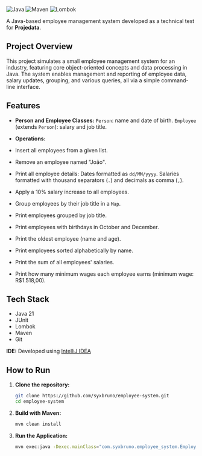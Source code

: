 ![Java](https://img.shields.io/badge/JAVA-E65100?style=for-the-badge&labelColor=FFFFFF)
![Maven](https://img.shields.io/badge/MAVEN-0074D9?style=for-the-badge&labelColor=FFFFFF)
![Lombok](https://img.shields.io/badge/LOMBOK-E53935?style=for-the-badge&labelColor=FFFFFF)

A Java-based employee management system developed as a technical test for **Projedata**.

## Project Overview

This project simulates a small employee management system for an industry, featuring core object-oriented concepts and data processing in Java. The system enables management and reporting of employee data, salary updates, grouping, and various queries, all via a simple command-line interface.

## Features

- **Person and Employee Classes:** `Person`: name and date of birth. `Employee` (extends `Person`): salary and job title.


- **Operations:**
- Insert all employees from a given list.
- Remove an employee named "João".
- Print all employee details: Dates formatted as `dd/MM/yyyy`. Salaries formatted with thousand separators (`.`) and decimals as comma (`,`).
- Apply a 10% salary increase to all employees.
- Group employees by their job title in a `Map`.
- Print employees grouped by job title.
- Print employees with birthdays in October and December.
- Print the oldest employee (name and age).
- Print employees sorted alphabetically by name.
- Print the sum of all employees' salaries.
- Print how many minimum wages each employee earns (minimum wage: R$1.518,00).

## Tech Stack

- Java 21
- JUnit
- Lombok
- Maven
- Git

**IDE:** Developed using [IntelliJ IDEA](https://www.jetbrains.com/idea/)

## How to Run

1. **Clone the repository:**
   ```bash
   git clone https://github.com/syxbruno/employee-system.git
   cd employee-system
   ```

2. **Build with Maven:**
   ```bash
   mvn clean install
   ```

3. **Run the Application:**
   ```bash
   mvn exec:java -Dexec.mainClass="com.syxbruno.employee_system.EmployeeSystemApplication"
   ```

